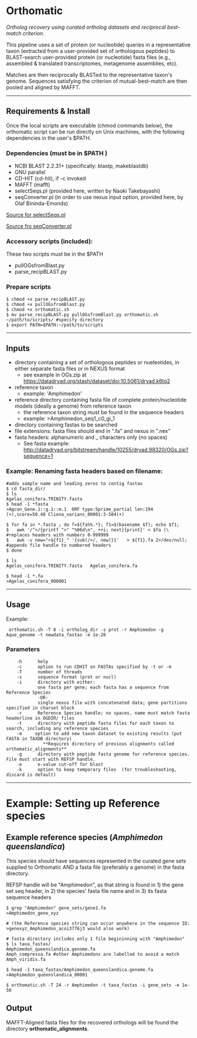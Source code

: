 # Orthomatic 

*Ortholog recovery using curated ortholog datasets and reciprocal best-match criterion.*

This pipeline uses a set of protein (or nucleotide) queries in a representative taxon (extracted from 
a user-provided set of orthologous peptides) to BLAST-search user-provided protein (or nucleotide) fasta files
(e.g., assembled & translated transcriptomes, metagenome assemblies, etc). 

Matches are then reciprocally BLASTed to the representative taxon's genome. Sequences 
satisfying the criterion of mutual-best-match are then pooled  and aligned by MAFFT.

-----

## Requirements & Install
Once the local scripts are executable (chmod commands below), the orthomatic script can be run directly on Unix machines, with the following dependencies in the user's $PATH.

### Dependencies (must be in $PATH )

 - NCBI BLAST 2.2.31+ (specifically: blastp, makeblastdb)		
 - GNU parallel																								
 - CD-HIT (cd-hit), if -c invoked	
 - MAFFT (mafft)	
 - selectSeqs.pl 	(provided here, written by Naoki Takebayashi)
 - seqConverter.pl (in order to use nexus input option, provided here, by Olaf Bininda-Emonds)

[Source for selectSeqs.pl](http://raven.wrrb.uaf.edu/~ntakebay/teaching/programming/perl-scripts/perl-scripts.html)

[Source fro seqConverter.pl](https://uol.de/systematik-evolutionsbiologie/programme)																
### Accessory scripts (included): 		
These two scripts must be in the $PATH  
								
- pullOGsfromBlast.py											
- parse_recipBLAST.py		

### Prepare scripts 
```
$ chmod +x parse_recipBLAST.py
$ chmod +x pullOGsfromBlast.py
$ chmod +x orthomatic.sh
$ mv parse_recipBLAST.py pullOGsfromBlast.py orthomatic.sh ~/path/to/scripts/ #specify directory
$ export PATH=$PATH:~/path/to/scripts
```


----

## Inputs
- directory containing a set of orthologous peptides or nueleotides, in either separate fasta files or in NEXUS format
	- see example in OGs.zip at https://datadryad.org/stash/dataset/doi:10.5061/dryad.k6tq2
- reference taxon
  	- example: 'Amphimedon' 
- reference directory containing fasta file of complete protein/nucleotide models (ideally a genome) from reference taxon
	- the reference taxon string must be found in the sequence headers
 	- example: >Amphimedon_seq1_c0_gi_1	 
- directory containing fastas to be searched 
- file extensions: fasta files should end in ".fa" and nexus in ".nex"
- fasta headers: alphanumeric and _ characters only (no spaces)
	- See fasta example: http://datadryad.org/bitstream/handle/10255/dryad.98320/OGs.zip?sequence=1

### Example: Renaming fasta headers based on filename:
```
#adds sample name and leading zeros to contig fastas
$ cd fasta_dir/ 
$ ls
Agelas_conifera.TRINITY.fasta
$ head -1 *fasta
>Agcon_Gene.1::g.1::m.1  ORF type:5prime_partial len:194 (+),score=50.48 Cliona_varians_00001:3-584(+)

$ for fa in *.fasta ; do f=${fa%%.*}; f1=$(basename $f); echo $f1;
$	awk '/^>/{printf ">" "%06d\n", ++i; next}{print}' < $fa |\ #replaces headers with numbers 0-999999
$	awk -v new=">${f1}_" '{sub(/>/, new)}1'   > ${f1}.fa 2>/dev/null; #appends file handle to numbered headers
$ done

$ ls
Agelas_conifera.TRINITY.fasta	Agelas_conifera.fa

$ head -1 *.fa
>Agelas_conifera_000001
```

----

## Usage

Example: 
```
 orthomatic.sh -T 8 -i ortholog_dir -s prot -r Amphimedon -g Aque_genome -t newdata_fastas -e 1e-20 
```

### Parameters
```
	-h 		help	
	-c  	option to run CDHIT on FASTAs specified by -t or -m	
	-T  	number of threads	
	-s      sequence format (prot or nucl)	
	-i  	directory with either: 
			one fasta per gene; each fasta has a sequence from Reference Species
			-OR-
			single nexus file with concatenated data; gene partitions specified in charset block				
	-r 		Reference Species handle; no spaces, name must match fasta headerline in OGDIR/ files	
	-t 		directory with peptide fasta files for each taxon to search, including any reference species
	-m     option to add new taxon dataset to existing results (put FASTA in TAXDB directory)
              **Requires directory of previous alignments called orthomatic_alignments**               
	-g 		directory with peptide fasta genome for reference species. File must start with REFSP handle. 
	-e 		e-value cut-off for blast
	-k 		option to keep temporary files 	(for troubleshooting, discard is default)

```
---

# Example: Setting up Reference species
## Example reference species (*Amphimedon queenslandica*)

This species should have sequences represented in the curated gene sets supplied to Orthomatic AND a fasta file (preferably a genome) in the fasta directory.

REFSP handle will be "Amphimedon", as that string is found in 1) the  gene set seq header, in 2) the species' fasta file name and in 3) its fasta sequence headers

```
$ grep "Amphimedon" gene_sets/gene1.fa
>Amphimedon_gene_xyz

# (the Reference species string can occur anywhere in the sequence ID: >genexyz_Amphimedon_acoi3776j3 would also work)

# fasta directory includes only 1 file begininning with "Amphimedon"
$ ls taxa_fastas/
Amphimedon_queenslandica.genome.fa
Amph_compressa.fa #other Amphimedons are labelled to avoid a match
Amph_viridis.fa

$ head -1 taxa_fastas/Amphimedon_queenslandica.genome.fa
>Amphimedon_queenslandica_00001 

$ orthomatic.sh -T 24 -r Amphimedon -t taxa_fastas -i gene_sets -e 1e-50
```
## Output

MAFFT-Aligned fasta files for the recovered orthologs will be found the directory **orthomatic_alignments**.

